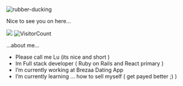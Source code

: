 
![rubber-ducking](https://user-images.githubusercontent.com/64465947/157428970-c5f0b97d-ff5a-4081-a22a-84e8fae5926f.gif)


Nice to see you on here...

![](https://github-readme-stats.vercel.app/api?username=LyuboDias&show_icons=true&title_color=E88795&icon_color=FF33FF&text_color=D6BCD5&bg_color=151515)
![VisitorCount](https://profile-counter.glitch.me/{LyuboDias}/count.svg)

...about me...

 - Please call me Lu (its nice and short )
 - Im Full stack developer ( Ruby on Rails and React primary )
 - I’m currently working at Brezaa Dating App
 - I’m currently learning ... how to sell myself ( get payed better ;) )


